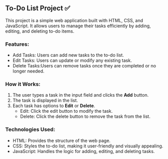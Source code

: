 
## To-Do List Project ✅

This project is a simple web application built with HTML, CSS, and JavaScript. It allows users to manage their tasks efficiently by adding, editing, and deleting to-do items.

### Features:
- Add Tasks: Users can add new tasks to the to-do list.  
- Edit Tasks: Users can update or modify any existing task.  
- Delete Tasks:Users can remove tasks once they are completed or no longer needed.  

### How it Works:
1. The user types a task in the input field and clicks the **Add** button.  
2. The task is displayed in the list.  
3. Each task has options to **Edit** or **Delete**.  
   - Edit: Click the edit button to modify the task.  
   - Delete: Click the delete button to remove the task from the list.  

### Technologies Used:
- HTML: Provides the structure of the web page.  
- CSS: Styles the to-do list, making it user-friendly and visually appealing.  
- JavaScript: Handles the logic for adding, editing, and deleting tasks.  
